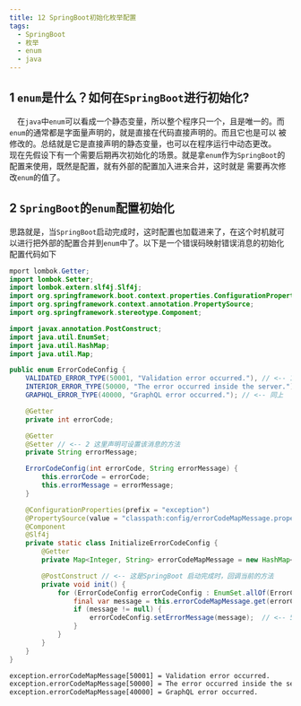 ```yaml
---
title: 12 SpringBoot初始化枚举配置
tags: 
  - SpringBoot
  - 枚举
  - enum
  - java
---
```


## 1 `enum`是什么？如何在`SpringBoot`进行初始化?
&emsp;在`java`中`enum`可以看成一个静态变量，所以整个程序只一个，且是唯一的。而`enum`的通常都是字面量声明的，就是直接在代码直接声明的。而且它也是可以
被修改的。总结就是它是直接声明的静态变量，也可以在程序运行中动态更改。
&emsp;现在先假设下有一个需要后期再次初始化的场景。就是拿`enum`作为`SpringBoot`的配置来使用，既然是配置，就有外部的配置加入进来合并，这时就是
需要再次修改`enum`的值了。

## 2 `SpringBoot`的`enum`配置初始化
思路就是，当`SpringBoot`启动完成时，这时配置也加载进来了，在这个时机就可以进行把外部的配置合并到`enum`中了。以下是一个错误码映射错误消息的初始化配置代码如下

``` java
mport lombok.Getter;
import lombok.Setter;
import lombok.extern.slf4j.Slf4j;
import org.springframework.boot.context.properties.ConfigurationProperties;
import org.springframework.context.annotation.PropertySource;
import org.springframework.stereotype.Component;

import javax.annotation.PostConstruct;
import java.util.EnumSet;
import java.util.HashMap;
import java.util.Map;

public enum ErrorCodeConfig {
    VALIDATED_ERROR_TYPE(50001, "Validation error occurred."), // <-- 1 这是默认的错误码和对应的错误消息的默认配置
    INTERIOR_ERROR_TYPE(50000, "The error occurred inside the server."), // <-- 同上
    GRAPHQL_ERROR_TYPE(40000, "GraphQL error occurred."); // <-- 同上

    @Getter
    private int errorCode;

    @Getter
    @Setter // <-- 2 这里声明可设置该消息的方法
    private String errorMessage;

    ErrorCodeConfig(int errorCode, String errorMessage) {
        this.errorCode = errorCode;
        this.errorMessage = errorMessage;
    }

    @ConfigurationProperties(prefix = "exception")
    @PropertySource(value = "classpath:config/errorCodeMapMessage.properties") 3 // <-- 这里加载一个在resources/config/errorCodeMapMessage.propertiesA的配置
    @Component
    @Slf4j
    private static class InitializeErrorCodeConfig {
        @Getter
        private Map<Integer, String> errorCodeMapMessage = new HashMap<>(); // <-- 4 这里加载进来的外部配置

        @PostConstruct // <-- 这是SpringBoot 启动完成时，回调当前的方法
        private void init() {
            for (ErrorCodeConfig errorCodeConfig : EnumSet.allOf(ErrorCodeConfig.class)) {
                final var message = this.errorCodeMapMessage.get(errorCodeConfig.getErrorCode());
                if (message != null) {
                    errorCodeConfig.setErrorMessage(message);  // <-- 5 把外部配置同本地默认配置对比后，然后合并进来
                }
            }
        }
    }
}
```


``` bash title="config/errorCodeMapMessage.properties"
exception.errorCodeMapMessage[50001] = Validation error occurred.
exception.errorCodeMapMessage[50000] = The error occurred inside the server.
exception.errorCodeMapMessage[40000] = GraphQL error occurred.
```
